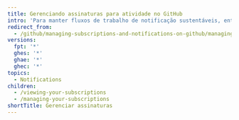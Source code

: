 ```yaml
---
title: Gerenciando assinaturas para atividade no GitHub
intro: 'Para manter fluxos de trabalho de notificação sustentáveis, entenda e reveja regularmente suas assinaturas.'
redirect_from:
  - /github/managing-subscriptions-and-notifications-on-github/managing-subscriptions-for-activity-on-github
versions:
  fpt: '*'
  ghes: '*'
  ghae: '*'
  ghec: '*'
topics:
  - Notifications
children:
  - /viewing-your-subscriptions
  - /managing-your-subscriptions
shortTitle: Gerenciar assinaturas
---
```


